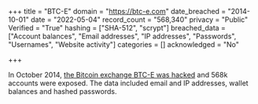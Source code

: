 +++
title = "BTC-E"
domain = "https://btc-e.com"
date_breached = "2014-10-01"
date = "2022-05-04"
record_count = "568,340"
privacy = "Public"
Verified = "True"
hashing = ["SHA-512", "scrypt"]
breached_data = ["Account balances", "Email addresses", "IP addresses", "Passwords", "Usernames", "Website activity"]
categories = []
acknowledged = "No"

+++

In October 2014, <a href="https://www.databreaches.net/bitcoin-exchange-btc-e-and-bitcointalk-forum-breaches/" target="_blank" rel="noopener">the Bitcoin exchange BTC-E was hacked</a> and 568k accounts were exposed. The data included email and IP addresses, wallet balances and hashed passwords.

